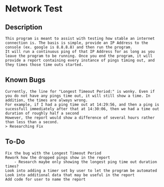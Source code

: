 # Network Test
## Description
	This program is meant to assist with testing how stable an internet connection is. The basis is simple, provide an IP Address to the console (ex. google is 8.8.8.8) and then run the program.
	It will run a continuous ping of that IP Address for as long as you leave the program to be running. Once you end the program, it will provide a report containing every instance of pings timing out, and they times those time outs started.

## Known Bugs
	Currently, the line for "Longest Timeout Period:" is wonky. Even if you do not have any pings time out, it will still show a time. In addition, the times are always wrong.
	For example, if I had a ping time out at 14:29:56, and then a ping is sucessfull immediately after that at 14:30:06, then we had a time out duration of roughly half a second
	However, the report would show a difference of several hours rather than less than a second.
	> Researching Fix

## To-Do
	Fix the bug with the Longest Timeout Period
	Rework how the dropped pings show in the report
		- Research maybe only showing the longest ping time out duration times?
	Look into adding a timer set by user to let the program be automated
	Look into additional data that may be useful in the report
	Add code for user to name the report
